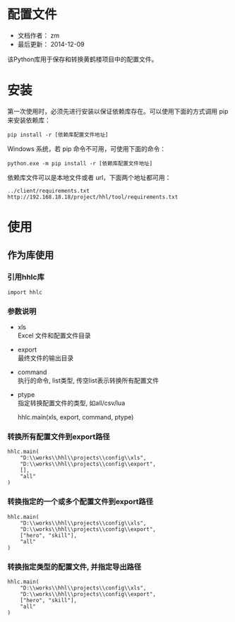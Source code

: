配置文件
======

* 文档作者： zm
* 最后更新： 2014-12-09

该Python库用于保存和转换黄鹤楼项目中的配置文件。

# 安装

第一次使用时，必须先进行安装以保证依赖库存在。可以使用下面的方式调用 pip 来安装依赖库：

    pip install -r [依赖库配置文件地址]

Windows 系统，若 pip 命令不可用，可使用下面的命令：

    python.exe -m pip install -r [依赖库配置文件地址]

依赖库文件可以是本地文件或者 url，下面两个地址都可用：

	../client/requirements.txt
	http://192.168.18.18/project/hhl/tool/requirements.txt

# 使用

## 作为库使用

### 引用hhlc库

    import hhlc

### 参数说明

* xls  
Excel 文件和配置文件目录
* export  
最终文件的输出目录
* command  
执行的命令, list类型, 传空list表示转换所有配置文件
* ptype  
指定转换配置文件的类型, 如all/csv/lua

    hhlc.main(xls, export, command, ptype)
    
### 转换所有配置文件到export路径

    hhlc.main(
        "D:\\works\\hhl\\projects\\config\\xls",
	    "D:\\works\\hhl\\projects\\config\\export", 
	    [],
	    "all"
	)
    
### 转换指定的一个或多个配置文件到export路径

    hhlc.main(
	    "D:\\works\\hhl\\projects\\config\\xls",
	    "D:\\works\\hhl\\projects\\config\\export", 
	    ["hero", "skill"],
	    "all"
	)
    
### 转换指定类型的配置文件, 并指定导出路径

    hhlc.main(
	    "D:\\works\\hhl\\projects\\config\\xls",
	    "D:\\works\\hhl\\projects\\config\\export", 
	    ["hero", "skill"],
	    "all"
	)
